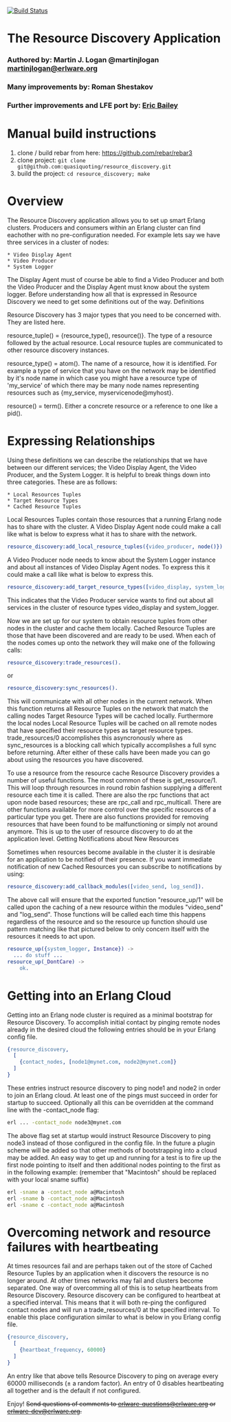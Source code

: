 [![Build Status](https://travis-ci.org/quasiquoting/resource_discovery.svg?branch=master)](https://travis-ci.org/erlware/resource_discovery)

The Resource Discovery Application
==================================

### Authored by: Martin J. Logan @martinjlogan martinjlogan@erlware.org
### Many improvements by: Roman Shestakov
### Further improvements and LFE port by: [Eric Bailey](https://github.com/yurrriq)

Manual build instructions
=========================

1. clone / build rebar from here: https://github.com/rebar/rebar3
2. clone project: `git clone git@github.com:quasiquoting/resource_discovery.git`
3. build the project: `cd resource_discovery; make`


Overview
========

The Resource Discovery application allows you to set up smart Erlang
clusters. Producers and consumers within an Erlang cluster can find eachother
with no pre-configuration needed. For example lets say we have three services in
a cluster of nodes:

    * Video Display Agent
    * Video Producer
    * System Logger

The Display Agent must of course be able to find a Video Producer and both the
Video Producer and the Display Agent must know about the system logger. Before
understanding how all that is expressed in Resource Discovery we need to get
some definitions out of the way.  Definitions

Resource Discovery has 3 major types that you need to be concerned with. They
are listed here.

resource_tuple() = {resource_type(), resource()}. The type of a resource
followed by the actual resource. Local resource tuples are communicated to other
resource discovery instances.

resource_type() = atom(). The name of a resource, how it is identified. For
example a type of service that you have on the network may be identified by it's
node name in which case you might have a resource type of 'my_service' of which
there may be many node names representing resources such as {my_service,
myservicenode@myhost}.

resource() = term(). Either a concrete resource or a reference to one like a
pid().

Expressing Relationships
========================

Using these definitions we can describe the relationships that we have between
our different services; the Video Display Agent, the Video Producer, and the
System Logger. It is helpful to break things down into three categories. These
are as follows:

    * Local Resources Tuples
    * Target Resource Types
    * Cached Resource Tuples

Local Resources Tuples contain those resources that a running Erlang node has to
share with the cluster. A Video Display Agent node could make a call like what
is below to express what it has to share with the network.

```erlang
resource_discovery:add_local_resource_tuples({video_producer, node()}).
```

A Video Producer node needs to know about the System Logger instance and about all instances of Video Display Agent nodes. To express this it could make a call like what is below to express this.

```erlang
resource_discovery:add_target_resource_types([video_display, system_logger]).
```

This indicates that the Video Producer service wants to find out about all
services in the cluster of resource types video_display and system_logger.

Now we are set up for our system to obtain resource tuples from other nodes in
the cluster and cache them locally. Cached Resource Tuples are those that have
been discovered and are ready to be used. When each of the nodes comes up onto
the network they will make one of the following calls:

```erlang
resource_discovery:trade_resources().
```

or

```erlang
resource_discovery:sync_resources().
```

This will communicate with all other nodes in the current network. When this
function returns all Resource Tuples on the network that match the calling nodes
Target Resource Types will be cached locally. Furthermore the local nodes Local
Resource Tuples will be cached on all remote nodes that have specified their
resource types as target resource types. trade_resources/0 accomplishes this
asyncronously where as sync_resources is a blocking call which typically
accomplishes a full sync before returning. After either of these calls have been
made you can go about using the resources you have discovered.

To use a resource from the resource cache Resource Discovery provides a number
of useful functions. The most common of these is get_resource/1. This will loop
through resources in round robin fashion supplying a different resource each
time it is called. There are also the rpc functions that act upon node based
resources; these are rpc_call and rpc_multicall. There are other functions
available for more control over the specific resources of a particular type you
get. There are also functions provided for removing resources that have been
found to be malfunctioning or simply not around anymore. This is up to the user
of resource discovery to do at the application level.  Getting Notifications
about New Resources

Sometimes when resources become available in the cluster it is desirable for an
application to be notified of their presence. If you want immediate notification
of new Cached Resources you can subscribe to notifications by using:

```erlang
resource_discovery:add_callback_modules([video_send, log_send]).
```

The above call will ensure that the exported function "resource_up/1" will be
called upon the caching of a new resource within the modules "video_send" and
"log_send". Those functions will be called each time this happens regardless of
the resource and so the resource up function should use pattern matching like
that pictured below to only concern itself with the resources it needs to act
upon.

```erlang
resource_up({system_logger, Instance}) ->
  ... do stuff ...
resource_up(_DontCare) ->
    ok.
```

Getting into an Erlang Cloud
============================

Getting into an Erlang node cluster is required as a minimal bootstrap for
Resource Discovery. To accomplish initial contact by pinging remote nodes
already in the desired cloud the following entries should be in your Erlang
config file.

```erlang
{resource_discovery,
  [
    {contact_nodes, [node1@mynet.com, node2@mynet.com]}
  ]
}
```

These entries instruct resource discovery to ping node1 and node2 in order to
join an Erlang cloud. At least one of the pings must succeed in order for
startup to succeed. Optionally all this can be overridden at the command line
with the -contact_node flag:

```sh
erl ... -contact_node node3@mynet.com
```

The above flag set at startup would instruct Resource Discovery to ping node3
instead of those configured in the config file. In the future a plugin scheme
will be added so that other methods of bootstrapping into a cloud may be
added. An easy way to get up and running for a test is to fire up the first node
pointing to itself and then additional nodes pointing to the first as in the
following example: (remember that "Macintosh" should be replaced with your local
sname suffix)

```sh
erl -sname a -contact_node a@Macintosh
erl -sname b -contact_node a@Macintosh
erl -sname c -contact_node a@Macintosh
```
Overcoming network and resource failures with heartbeating
===========================================================

At times resources fail and are perhaps taken out of the store of Cached
Resource Tuples by an application when it discovers the resource is no longer
around. At other times networks may fail and clusters become separated. One way
of overcomming all of this is to setup heartbeats from Resource
Discovery. Resource discovery can be configured to heartbeat at a specified
interval. This means that it will both re-ping the configured contact nodes and
will run a trade_resources/0 at the specified interval. To enable this place
configuration similar to what is below in you Erlang config file.

```erlang
{resource_discovery,
  [
    {heartbeat_frequency, 60000}
  ]
}
```

An entry like that above tells Resource Discovery to ping on average every 60000
milliseconds (± a random factor). An entry of 0 disables heartbeating all
together and is the default if not configured.

Enjoy! ~~Send questions of comments to erlware-questions@erlware.org or
erlware-dev@erlware.org.~~
